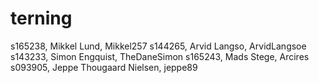 # terning
s165238, Mikkel Lund, Mikkel257
s144265, Arvid Langso, ArvidLangsoe
s143233, Simon Engquist, TheDaneSimon
s165243, Mads Stege, Arcires
s093905, Jeppe Thougaard Nielsen, jeppe89
